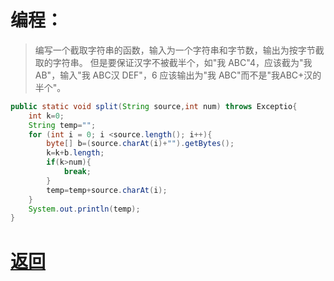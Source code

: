 # 编程：
> 编写一个截取字符串的函数，输入为一个字符串和字节数，输出为按字节截取的字符串。 
> 但是要保证汉字不被截半个，如"我 ABC"4，应该截为"我 AB"，输入"我 ABC汉 DEF"，6
> 应该输出为"我 ABC"而不是"我ABC+汉的半个"。

```java
public static void split(String source,int num) throws Exceptio{
    int k=0;
    String temp="";
    for (int i = 0; i <source.length(); i++){
        byte[] b=(source.charAt(i)+"").getBytes();
        k=k+b.length;
        if(k>num){
            break;
        }
        temp=temp+source.charAt(i);
    }
    System.out.println(temp);
}
```

# [返回](../README.md)